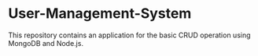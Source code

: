 # User-Management-System
This repository contains an application for the basic CRUD operation using MongoDB and Node.js.
